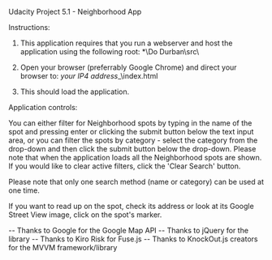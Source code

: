 Udacity Project 5.1 - Neighborhood App

Instructions:

1) This application requires that you run a webserver and host the application using the following root: *\Do Durban\src\

2) Open your browser (preferrably Google Chrome) and direct your browser to: _your IP4 address__\index.html

3) This should load the application.

Application controls:

You can either filter for Neighborhood spots by typing in the name of the spot and pressing enter or clicking the submit button below the text input area, or you can filter the spots by category - select the category from the drop-down and then click the submit button below the drop-down. Please note that when the application loads all the Neighborhood spots are shown. If you would like to clear active filters, click the 'Clear Search' button.

Please note that only one search method (name or category) can be used at one time.

If you want to read up on the spot, check its address or look at its Google Street View image, click on the spot's marker.

-- Thanks to Google for the Google Map API
-- Thanks to jQuery for the library
-- Thanks to Kiro Risk for Fuse.js
-- Thanks to KnockOut.js creators for the MVVM framework/library